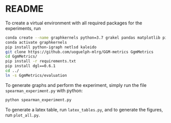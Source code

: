 # README

To create a virtual environment with all required packages for the experiments, run

````bash
conda create --name graphkernels python=3.7 grakel pandas matplotlib pip plotly --channel conda-forge
conda activate graphkernels
pip install python-igraph netlsd kaleido
git clone https://github.com/uoguelph-mlrg/GGM-metrics GgmMetrics
cd GgmMetrics/
pip install -r requirements.txt
pip install dgl==0.6.1
cd ../
ln -s GgmMetrics/evaluation


````



To generate graphs and perform the experiment, simply run the file `spearman_experiment.py` with python:

```bash
python spearman_experiment.py
```

To generate a latex table, run `latex_tables.py`, and to generate the figures, run `plot_all.py`.